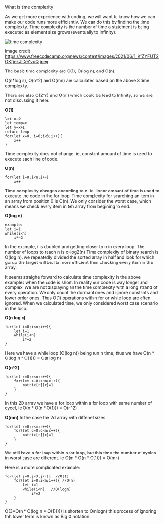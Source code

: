 What is time complexity

As we get more experience with coding, we will want to know how we can make our code runs more efficiently. We can do this by finding the time complexity. Time complexity is the number of time a statement is being executed as element size grows (eventually to Infinity). 


![time complexity](/img/time_complexity.jpg)

image credit
https://www.freecodecamp.org/news/content/images/2021/06/1_KfZYFUT2OKfjekJlCeYvuQ.jpeg

The basic time complexity are O(1), O(log n), and O(n). 

O(n*log n), O(n^2) and O(mn) are calculated based on the above 3 time complexity.

There are also  O(2^n) and O(n!) which could be lead to Infinity, so we are not discussing it here. 

<b>O(1)</b>
    
```
let x=0
let temp=x
let y=x+1
return temp
for(let x=0, i=0;i<3;i++){
    x++
}
```
Time complexity does not change. ie, constant amount of time is used to execute each line of code.

<b>O(n)</b>

```
for(let i=0;i<n;i++)
    x++
```
Time complexity chnages according to n. ie, linear amount of time is used to execute the code in the for loop.
Time complexity for searching an item in an array from position 0 is O(n). We only consider the worst case, which means we check every item in teh array from begining to end.

<b>O(log n)</b>
```
example:
let i=1
while(i<n)
    i*=2
```
In the example, i is doubled and getting closer to n in every loop. The number of loops to reach n is x=log2(n)
Time complexity of binary search is O(log n). we repeatedly divided the sorted array in half and look for which gorup the target will be. Its more efficient than checking every item in the array.

It seems straighe forward to calculate time complexity in the above examples when the code is short. In reality our code is way longer and complex. We are not displaying all the time complexity with a long strand of every operation. We only count the dormant ones and ignore constants and lower order ones. 
Thus O(1) operations within for or while loop are often ignored. When we calculated time, we only considered worst case scenario in the loop. 


<b>O(n log n)</b>

```
for(let i=0;i<n;i++){
    let i=1
    while(i<n)
        i*=2
}
```
Here we have a while loop (O(log n)) being run n time, thus we have O(n * O(log n * O(1))) = O(n log n)

<b>O(n^2)</b> 
```
for(let r=0;r<n;r++){
    for(let c=0;c<n;c++){
        matrix[r][c]=1
    }
}
```
In this 2D array we have a for loop within a for loop with same number of cycel, ie O(n * O(n * O(1))) = O(n^2)

<b>O(mn)</b>
In the case the 2d array with diffenet sizes
```
for(let r=0;r<m;r++){
    for(let c=0;c<n;c++){
        matrix[r][c]=1
    }
}
```
We still have a for loop within a for loop, but this time the number of cycles in worst case are different. ie O(m * O(n * O(1))) = O(mn)

Here is a more complicated example:
```
for(let j=0;j<3;j++){  //O(1)
    for(let i=0;i<n;i++){ //O(n)
        let i=1
        while(i<n)   //O(logn)
            i*=2
    }
}
```
O(3*O(n * O(log n *(O(1))))) is shorten to O(nlogn)
this process of ignoring thh lower term is known as Big O notation.






